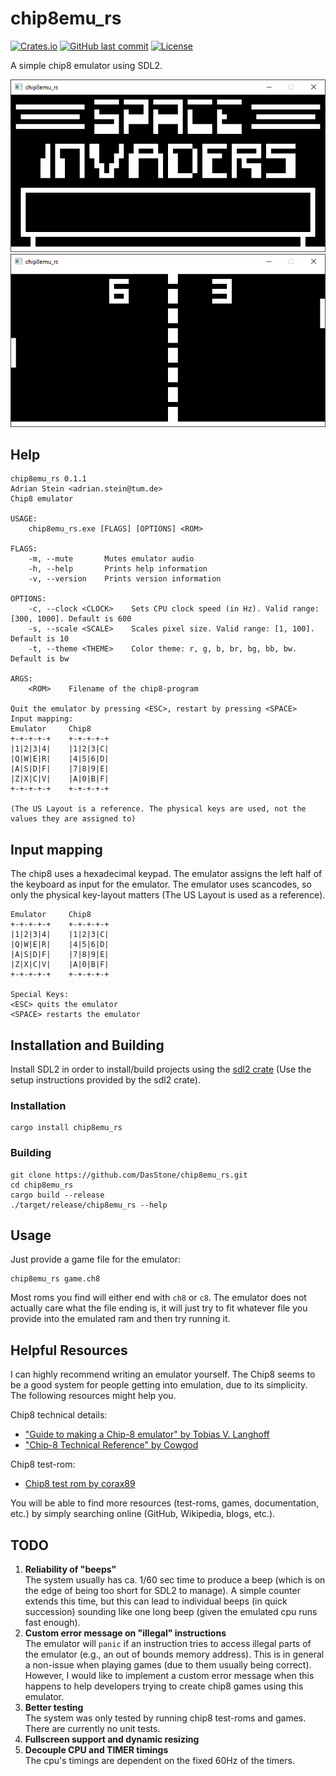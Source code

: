# chip8emu_rs

[![Crates.io](https://img.shields.io/crates/v/chip8emu_rs)](https://crates.io/crates/chip8emu_rs)
[![GitHub last commit](https://img.shields.io/github/last-commit/DasStone/chip8emu_rs)](https://github.com/DasStone/chip8emu_rs)
[![License](https://img.shields.io/github/license/DasStone/chip8emu_rs)](https://github.com/DasStone/chip8emu_rs/blob/main/LICENSE)

A simple chip8 emulator using SDL2.

![Invaders](https://github.com/DasStone/chip8emu_rs/raw/main/images/Invaders.PNG)
![Pong](https://github.com/DasStone/chip8emu_rs/raw/main/images/Pong.PNG)

## Help

```
chip8emu_rs 0.1.1
Adrian Stein <adrian.stein@tum.de>
Chip8 emulator

USAGE:
    chip8emu_rs.exe [FLAGS] [OPTIONS] <ROM>

FLAGS:
    -m, --mute       Mutes emulator audio
    -h, --help       Prints help information
    -v, --version    Prints version information

OPTIONS:
    -c, --clock <CLOCK>    Sets CPU clock speed (in Hz). Valid range: [300, 1000]. Default is 600
    -s, --scale <SCALE>    Scales pixel size. Valid range: [1, 100]. Default is 10
    -t, --theme <THEME>    Color theme: r, g, b, br, bg, bb, bw. Default is bw

ARGS:
    <ROM>    Filename of the chip8-program

Quit the emulator by pressing <ESC>, restart by pressing <SPACE>
Input mapping:
Emulator     Chip8
+-+-+-+-+    +-+-+-+-+
|1|2|3|4|    |1|2|3|C|
|Q|W|E|R|    |4|5|6|D|
|A|S|D|F|    |7|8|9|E|
|Z|X|C|V|    |A|0|B|F|
+-+-+-+-+    +-+-+-+-+

(The US Layout is a reference. The physical keys are used, not the values they are assigned to)
```

## Input mapping

The chip8 uses a hexadecimal keypad. The emulator assigns the left half of the keyboard as input for the emulator. The emulator uses scancodes, so only the physical key-layout matters (The US Layout is used as a reference).

```
Emulator     Chip8
+-+-+-+-+    +-+-+-+-+
|1|2|3|4|    |1|2|3|C|
|Q|W|E|R|    |4|5|6|D|
|A|S|D|F|    |7|8|9|E|
|Z|X|C|V|    |A|0|B|F|
+-+-+-+-+    +-+-+-+-+

Special Keys:
<ESC> quits the emulator
<SPACE> restarts the emulator
```

## Installation and Building

Install SDL2 in order to install/build projects using the [sdl2 crate](https://crates.io/crates/sdl2) (Use the setup instructions provided by the sdl2 crate).

### Installation

```
cargo install chip8emu_rs
```

### Building

```
git clone https://github.com/DasStone/chip8emu_rs.git
cd chip8emu_rs
cargo build --release
./target/release/chip8emu_rs --help
```

## Usage

Just provide a game file for the emulator:

```
chip8emu_rs game.ch8
```

Most roms you find will either end with ```ch8``` or ```c8```. The emulator does not actually care what the file ending is, it will just try to fit whatever file you provide into the emulated ram and then try running it.

## Helpful Resources

I can highly recommend writing an emulator yourself. The Chip8 seems to be a good system for people getting into emulation, due to its simplicity. The following resources might help you.

Chip8 technical details:

- ["Guide to making a Chip-8 emulator" by Tobias V. Langhoff](https://tobiasvl.github.io/blog/write-a-chip-8-emulator/)
- ["Chip-8 Technical Reference" by Cowgod](http://devernay.free.fr/hacks/chip8/C8TECH10.HTM)

Chip8 test-rom:

- [Chip8 test rom by corax89](https://github.com/corax89/chip8-test-rom)

You will be able to find more resources (test-roms, games, documentation, etc.) by simply searching online (GitHub, Wikipedia, blogs, etc.).

## TODO

1. **Reliability of "beeps"**\
The system usually has ca. 1/60 sec time to produce a beep (which is on the edge of being too short for SDL2 to manage). A simple counter extends this time, but this can lead to individual beeps (in quick succession) sounding like one long beep (given the emulated cpu runs fast enough). 
2. **Custom error message on "illegal" instructions**\
The emulator will ```panic``` if an instruction tries to access illegal parts of the emulator (e.g., an out of bounds memory address). This is in general a non-issue when playing games (due to them usually being correct). However, I would like to implement a custom error message when this happens to help developers trying to create chip8 games using this emulator.
3. **Better testing**\
The system was only tested by running chip8 test-roms and games. There are currently no unit tests.
4. **Fullscreen support and dynamic resizing**
5. **Decouple CPU and TIMER timings**\
The cpu's timings are dependent on the fixed 60Hz of the timers.
